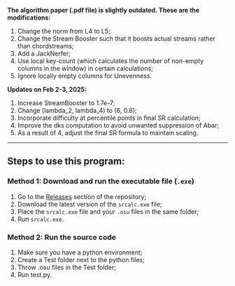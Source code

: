 **The algorithm paper (.pdf file) is slightly outdated. These are the modifications:**

1. Change the norm from L4 to L5;
2. Change the Stream Booster such that it boosts actual streams rather than chordstreams;
3. Add a JackNerfer;
4. Use local key-count (which calculates the number of non-empty columns in the window) in certain calculations;
5. Ignore locally empty columns for Unevenness.

**Updates on Feb 2-3, 2025:**

1. Increase StreamBooster to 1.7e-7;
2. Change (lambda_2, lambda_4) to (6, 0.8);
3. Incorporate difficulty at percentile points in final SR calculation;
4. Improve the dks computation to avoid unwanted suppression of Abar;
5. As a result of 4, adjust the final SR formula to maintain scaling.

---

## Steps to use this program:

### **Method 1: Download and run the executable file (`.exe`)**

1. Go to the [Releases](https://github.com/sunnyxxy/Star-Rating-Rebirth/releases) section of the repository;
2. Download the latest version of the `srcalc.exe` file;
3. Place the `srcalc.exe` file and your `.osu` files in the same folder;
4. Run `srcalc.exe`.


### **Method 2: Run the source code**

1. Make sure you have a python environment;
2. Create a Test folder next to the python files;
3. Throw .osu files in the Test folder;
4. Run test.py.
